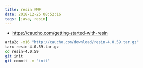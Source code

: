 ```yaml
---
title: resin 使用
date: 2018-12-25 08:52:16
tags: [java, resin]
---
```


* <https://caucho.com/getting-started-with-resin>

<!--more-->

```sh
aria2c -x16 "http://caucho.com/download/resin-4.0.59.tar.gz"
tarx resin-4.0.59.tar.gz
cd resin-4.0.59
git init
git commit -m "init"
```